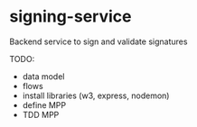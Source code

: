 # signing-service
Backend service to sign and validate signatures

TODO:
- data model
- flows
- install libraries (w3, express, nodemon)
- define MPP
- TDD MPP
